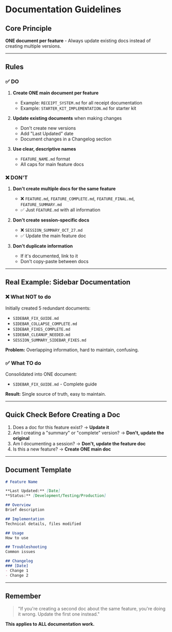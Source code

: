 # Documentation Guidelines

## Core Principle

**ONE document per feature** - Always update existing docs instead of creating multiple versions.

---

## Rules

### ✅ DO

1. **Create ONE main document per feature**
   - Example: `RECEIPT_SYSTEM.md` for all receipt documentation
   - Example: `STARTER_KIT_IMPLEMENTATION.md` for starter kit

2. **Update existing documents** when making changes
   - Don't create new versions
   - Add "Last Updated" date
   - Document changes in a Changelog section

3. **Use clear, descriptive names**
   - `FEATURE_NAME.md` format
   - All caps for main feature docs

### ❌ DON'T

1. **Don't create multiple docs for the same feature**
   - ❌ `FEATURE.md`, `FEATURE_COMPLETE.md`, `FEATURE_FINAL.md`, `FEATURE_SUMMARY.md`
   - ✅ Just `FEATURE.md` with all information

2. **Don't create session-specific docs**
   - ❌ `SESSION_SUMMARY_OCT_27.md`
   - ✅ Update the main feature doc

3. **Don't duplicate information**
   - If it's documented, link to it
   - Don't copy-paste between docs

---

## Real Example: Sidebar Documentation

### ❌ What NOT to do
Initially created 5 redundant documents:
- `SIDEBAR_FIX_GUIDE.md`
- `SIDEBAR_COLLAPSE_COMPLETE.md`
- `SIDEBAR_FIXES_COMPLETE.md`
- `SIDEBAR_CLEANUP_NEEDED.md`
- `SESSION_SUMMARY_SIDEBAR_FIXES.md`

**Problem:** Overlapping information, hard to maintain, confusing.

### ✅ What TO do
Consolidated into ONE document:
- `SIDEBAR_FIX_GUIDE.md` - Complete guide

**Result:** Single source of truth, easy to maintain.

---

## Quick Check Before Creating a Doc

1. Does a doc for this feature exist? → **Update it**
2. Am I creating a "summary" or "complete" version? → **Don't, update the original**
3. Am I documenting a session? → **Don't, update the feature doc**
4. Is this a new feature? → **Create ONE main doc**

---

## Document Template

```markdown
# Feature Name

**Last Updated:** [Date]
**Status:** [Development/Testing/Production]

## Overview
Brief description

## Implementation
Technical details, files modified

## Usage
How to use

## Troubleshooting
Common issues

## Changelog
### [Date]
- Change 1
- Change 2
```

---

## Remember

> "If you're creating a second doc about the same feature, you're doing it wrong. Update the first one instead."

**This applies to ALL documentation work.**
